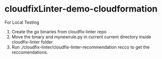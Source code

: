 # cloudfixLinter-demo-cloudformation

For Local Testing 
 1. Create the go binaries from cloudfix-linter repo
 2. Move the binary and mynewrule.py in current current directory inside cloudfix-linter folder
 3. Run ./cloudfix-linter/cloudfix-linter-recommendation recco to get the reccomendations.